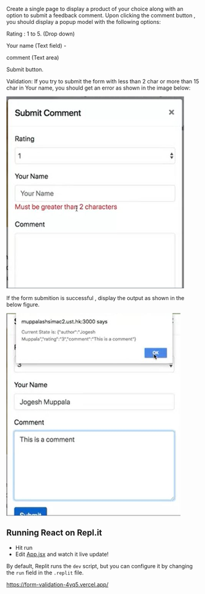
Create a single page to display a product of your choice along with an option to submit a feedback comment. Upon clicking the comment button , you should display a popup model with the following options:

Rating : 1 to 5. (Drop down)

Your name (Text field) -

comment (Text area)

Submit button.

 Validation: If you try to submit the form with less than 2 char or more than 15 char in Your name, you should get an error as shown in the image below: 

![form image](formvalidation.JPG)

If the form submition is successful , display the output as shown in the below figure.

![output image](display.JPG)

## Running React on Repl.it

- Hit run
- Edit [App.jsx](#src/App.jsx) and watch it live update!

By default, Replit runs the `dev` script, but you can configure it by changing the `run` field in the `.replit` file.

https://form-validation-4yq5.vercel.app/
